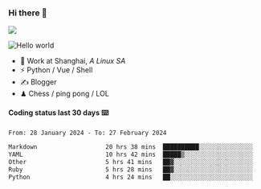 ### Hi there 👋
![](https://komarev.com/ghpvc/?username=Xuhandsome)


<img src="https://github-readme-stats.vercel.app/api?username=XuHandsome&show_icons=true&theme=merko" alt="Hello world">

<br/>

- 🍻  Work at Shanghai, _A Linux SA_
- ⚡  Python / Vue / Shell
- ✍️  Blogger
- ♟  Chess / ping pong / LOL

#### Coding status last 30 days ⌨️

<!--START_SECTION:waka-->

```txt
From: 28 January 2024 - To: 27 February 2024

Markdown                   20 hrs 38 mins  ██████████░░░░░░░░░░░░░░░   39.88 %
YAML                       10 hrs 42 mins  █████▒░░░░░░░░░░░░░░░░░░░   20.69 %
Other                      5 hrs 41 mins   ██▓░░░░░░░░░░░░░░░░░░░░░░   11.01 %
Ruby                       5 hrs 28 mins   ██▓░░░░░░░░░░░░░░░░░░░░░░   10.56 %
Python                     4 hrs 24 mins   ██░░░░░░░░░░░░░░░░░░░░░░░   08.50 %
```

<!--END_SECTION:waka-->
